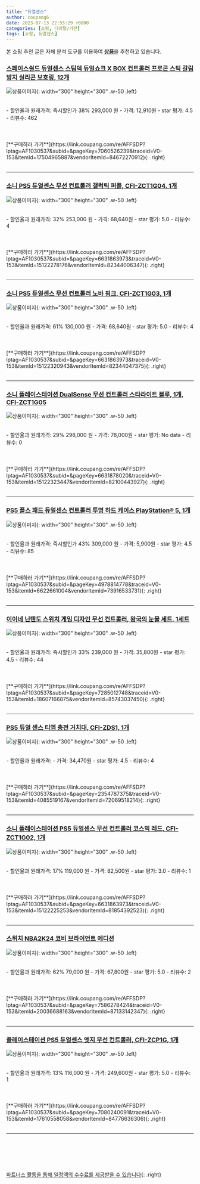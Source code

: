 ```yaml
---
title: "듀얼센스"
author: coupang6
date: 2023-07-13 22:55:29 +0800
categories: [쇼핑, 디이털/가전]
tags: [쇼핑, 듀얼센스]
---
```


본 쇼핑 추천 글은 자체 분석 도구를 이용하여 [**상품**](https://link.coupang.com/a/bao1ui)을 추천하고 있습니다.

### [스페이스쉴드 듀얼센스 스팀덱 듀얼쇼크 X BOX 컨트롤러 프로콘 스틱 갈림방지 실리콘 보호링, 12개](https://link.coupang.com/re/AFFSDP?lptag=AF1030537&subid=&pageKey=7060526239&traceid=V0-153&itemId=17504965887&vendorItemId=84672270912)

![상품이미지](https://thumbnail6.coupangcdn.com/thumbnails/remote/230x230ex/image/retail/images/2023/01/12/14/5/dc0b8f71-398c-484a-a88b-0e931ea7897c.jpg){: width="300" height="300" .w-50 .left}


<br>
- 할인율과 원래가격: 즉시할인가 38%  293,000   원
- 가격: 12,910원
- star 평가: 4.5
- 리뷰수: 462
<br>
<br>
<br>
<br>
[**구매하러 가기**](https://link.coupang.com/re/AFFSDP?lptag=AF1030537&subid=&pageKey=7060526239&traceid=V0-153&itemId=17504965887&vendorItemId=84672270912){: .right}
<br>
<br>

---

### [소니 PS5 듀얼센스 무선 컨트롤러 갤럭틱 퍼플, CFI-ZCT1G04, 1개](https://link.coupang.com/re/AFFSDP?lptag=AF1030537&subid=&pageKey=6631863973&traceid=V0-153&itemId=15122278176&vendorItemId=82344006347)

![상품이미지](https://thumbnail7.coupangcdn.com/thumbnails/remote/230x230ex/image/rs_quotation_api/fv28sgxd/e98535b625914b54b1a6067b4c91d141.jpg){: width="300" height="300" .w-50 .left}


<br>
- 할인율과 원래가격: 32%  253,000   원
- 가격: 68,640원
- star 평가: 5.0
- 리뷰수: 4
<br>
<br>
<br>
<br>
[**구매하러 가기**](https://link.coupang.com/re/AFFSDP?lptag=AF1030537&subid=&pageKey=6631863973&traceid=V0-153&itemId=15122278176&vendorItemId=82344006347){: .right}
<br>
<br>

---

### [소니 PS5 듀얼센스 무선 컨트롤러 노바 핑크, CFI-ZCT1G03, 1개](https://link.coupang.com/re/AFFSDP?lptag=AF1030537&subid=&pageKey=6631863973&traceid=V0-153&itemId=15122320943&vendorItemId=82344047375)

![상품이미지](https://thumbnail10.coupangcdn.com/thumbnails/remote/230x230ex/image/rs_quotation_api/og0ayeac/2003e356d0aa4a7a9f8886a471090849.jpg){: width="300" height="300" .w-50 .left}


<br>
- 할인율과 원래가격: 61%  130,000   원
- 가격: 68,640원
- star 평가: 5.0
- 리뷰수: 4
<br>
<br>
<br>
<br>
[**구매하러 가기**](https://link.coupang.com/re/AFFSDP?lptag=AF1030537&subid=&pageKey=6631863973&traceid=V0-153&itemId=15122320943&vendorItemId=82344047375){: .right}
<br>
<br>

---

### [소니 플레이스테이션 DualSense 무선 컨트롤러 스타라이트 블루, 1개, CFI-ZCT1G05](https://link.coupang.com/re/AFFSDP?lptag=AF1030537&subid=&pageKey=6631878020&traceid=V0-153&itemId=15122323447&vendorItemId=82100443927)

![상품이미지](https://thumbnail7.coupangcdn.com/thumbnails/remote/230x230ex/image/vendor_inventory/c407/4c28fd98bb48896abe647ea395fada4f7f831622a9b74195c5ef0395cd74.jpg){: width="300" height="300" .w-50 .left}


<br>
- 할인율과 원래가격: 29%  298,000   원
- 가격: 78,000원
- star 평가: No data
- 리뷰수: 0
<br>
<br>
<br>
<br>
[**구매하러 가기**](https://link.coupang.com/re/AFFSDP?lptag=AF1030537&subid=&pageKey=6631878020&traceid=V0-153&itemId=15122323447&vendorItemId=82100443927){: .right}
<br>
<br>

---

### [PS5 플스 패드 듀얼센스 컨트롤러 투명 하드 케이스 PlayStation® 5, 1개](https://link.coupang.com/re/AFFSDP?lptag=AF1030537&subid=&pageKey=4978814778&traceid=V0-153&itemId=6622661004&vendorItemId=73916533731)

![상품이미지](https://thumbnail10.coupangcdn.com/thumbnails/remote/230x230ex/image/vendor_inventory/0eec/0d945af00face57be4a5817bc24b05a7da4c94c489c2f05ca9aab8ce4ac9.jpg){: width="300" height="300" .w-50 .left}


<br>
- 할인율과 원래가격: 즉시할인가 43%  309,000   원
- 가격: 5,900원
- star 평가: 4.5
- 리뷰수: 85
<br>
<br>
<br>
<br>
[**구매하러 가기**](https://link.coupang.com/re/AFFSDP?lptag=AF1030537&subid=&pageKey=4978814778&traceid=V0-153&itemId=6622661004&vendorItemId=73916533731){: .right}
<br>
<br>

---

### [이이네 닌텐도 스위치 게임 디자인 무선 컨트롤러, 왕국의 눈물 세트, 1세트](https://link.coupang.com/re/AFFSDP?lptag=AF1030537&subid=&pageKey=7285012748&traceid=V0-153&itemId=18607166875&vendorItemId=85743037450)

![상품이미지](https://thumbnail8.coupangcdn.com/thumbnails/remote/230x230ex/image/vendor_inventory/f2ca/6a70684bed75da64ccc3a11e571d8938ac5d9afe8b8353fe56a970a807e0.jpg){: width="300" height="300" .w-50 .left}


<br>
- 할인율과 원래가격: 즉시할인가 33%  239,000   원
- 가격: 35,800원
- star 평가: 4.5
- 리뷰수: 44
<br>
<br>
<br>
<br>
[**구매하러 가기**](https://link.coupang.com/re/AFFSDP?lptag=AF1030537&subid=&pageKey=7285012748&traceid=V0-153&itemId=18607166875&vendorItemId=85743037450){: .right}
<br>
<br>

---

### [PS5 듀얼 센스 티엠 충전 거치대, CFI-ZDS1, 1개](https://link.coupang.com/re/AFFSDP?lptag=AF1030537&subid=&pageKey=2354787375&traceid=V0-153&itemId=4085519167&vendorItemId=72069518214)

![상품이미지](https://thumbnail10.coupangcdn.com/thumbnails/remote/230x230ex/image/retail/images/4345228649672722-67ece1c4-a2fc-4342-bc3d-a377757914f9.jpg){: width="300" height="300" .w-50 .left}


<br>
- 할인율과 원래가격: 
- 가격: 34,470원
- star 평가: 4.5
- 리뷰수: 4
<br>
<br>
<br>
<br>
[**구매하러 가기**](https://link.coupang.com/re/AFFSDP?lptag=AF1030537&subid=&pageKey=2354787375&traceid=V0-153&itemId=4085519167&vendorItemId=72069518214){: .right}
<br>
<br>

---

### [소니 플레이스테이션 PS5 듀얼센스 무선 컨트롤러 코스믹 레드, CFI-ZCT1G02, 1개](https://link.coupang.com/re/AFFSDP?lptag=AF1030537&subid=&pageKey=6631863973&traceid=V0-153&itemId=15122225253&vendorItemId=81854392523)

![상품이미지](https://thumbnail6.coupangcdn.com/thumbnails/remote/230x230ex/image/vendor_inventory/3bb1/7f06fe529532df7ee34502ce3d6cea41ec7e6e0c2ad9a548bc6c7483d921.jpg){: width="300" height="300" .w-50 .left}


<br>
- 할인율과 원래가격: 17%  119,000   원
- 가격: 82,500원
- star 평가: 3.0
- 리뷰수: 1
<br>
<br>
<br>
<br>
[**구매하러 가기**](https://link.coupang.com/re/AFFSDP?lptag=AF1030537&subid=&pageKey=6631863973&traceid=V0-153&itemId=15122225253&vendorItemId=81854392523){: .right}
<br>
<br>

---

### [스위치 NBA2K24 코비 브라이언트 에디션](https://link.coupang.com/re/AFFSDP?lptag=AF1030537&subid=&pageKey=7586278424&traceid=V0-153&itemId=20036688163&vendorItemId=87133142347)

![상품이미지](https://thumbnail10.coupangcdn.com/thumbnails/remote/230x230ex/image/vendor_inventory/8281/84d277dde0ca2d47bba2bc55e23de33af8c7e40f5b2b29e530b7ffcfb12c.png){: width="300" height="300" .w-50 .left}


<br>
- 할인율과 원래가격: 62%  79,000   원
- 가격: 67,800원
- star 평가: 5.0
- 리뷰수: 2
<br>
<br>
<br>
<br>
[**구매하러 가기**](https://link.coupang.com/re/AFFSDP?lptag=AF1030537&subid=&pageKey=7586278424&traceid=V0-153&itemId=20036688163&vendorItemId=87133142347){: .right}
<br>
<br>

---

### [플레이스테이션 PS5 듀얼센스 엣지 무선 컨트롤러, CFI-ZCP1G, 1개](https://link.coupang.com/re/AFFSDP?lptag=AF1030537&subid=&pageKey=7080240091&traceid=V0-153&itemId=17610558058&vendorItemId=84776636306)

![상품이미지](https://thumbnail8.coupangcdn.com/thumbnails/remote/230x230ex/image/retail/images/2023/01/20/14/2/91b563ef-295e-42a2-9327-1a4ce7f3f4e4.jpg){: width="300" height="300" .w-50 .left}


<br>
- 할인율과 원래가격: 13%  116,000   원
- 가격: 249,600원
- star 평가: 5.0
- 리뷰수: 1
<br>
<br>
<br>
<br>
[**구매하러 가기**](https://link.coupang.com/re/AFFSDP?lptag=AF1030537&subid=&pageKey=7080240091&traceid=V0-153&itemId=17610558058&vendorItemId=84776636306){: .right}
<br>
<br>

---
<br><br><br><br><br> [파트너스 활동을 통해 일정액의 수수료를 제공받을 수 있습니다](https://link.coupang.com/a/bao1ui){: .right}